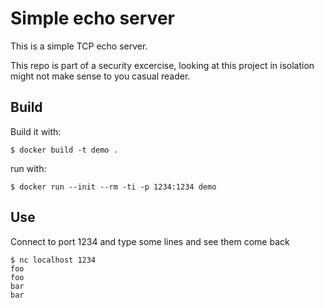 # Simple echo server

This is a simple TCP echo server.

This repo is part of a security excercise, looking at this project in isolation
might not make sense to you casual reader.

## Build

Build it with:

```
$ docker build -t demo .
```

run with:

```
$ docker run --init --rm -ti -p 1234:1234 demo
```

## Use

Connect to port 1234 and type some lines and see them come back

```
$ nc localhost 1234
foo
foo
bar
bar
```

